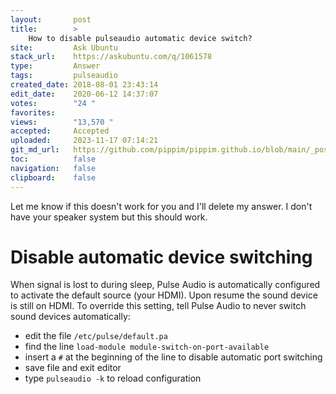 ```yaml
---
layout:       post
title:        >
    How to disable pulseaudio automatic device switch?
site:         Ask Ubuntu
stack_url:    https://askubuntu.com/q/1061578
type:         Answer
tags:         pulseaudio
created_date: 2018-08-01 23:43:14
edit_date:    2020-06-12 14:37:07
votes:        "24 "
favorites:    
views:        "13,570 "
accepted:     Accepted
uploaded:     2023-11-17 07:14:21
git_md_url:   https://github.com/pippim/pippim.github.io/blob/main/_posts/2018/2018-08-01-How-to-disable-pulseaudio-automatic-device-switch_.md
toc:          false
navigation:   false
clipboard:    false
---
```


Let me know if this doesn't work for you and I'll delete my answer. I don't have your speaker system but this should work.

# Disable automatic device switching

When signal is lost to during sleep, Pulse Audio is automatically configured to activate the default source (your HDMI). Upon resume the sound device is still on HDMI. To override this setting, tell Pulse Audio to never switch sound devices automatically:

- edit the file `/etc/pulse/default.pa`
- find the line `load-module module-switch-on-port-available`
- insert a `#` at the beginning of the line to disable automatic port switching
- save file and exit editor
- type `pulseaudio -k` to reload configuration
